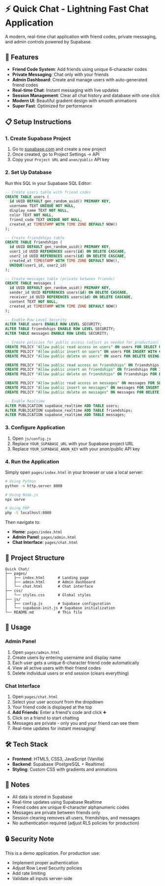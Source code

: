 # ⚡ Quick Chat - Lightning Fast Chat Application

A modern, real-time chat application with friend codes, private messaging, and admin controls powered by Supabase.

## 🚀 Features

- **Friend Code System**: Add friends using unique 6-character codes
- **Private Messaging**: Chat only with your friends
- **Admin Dashboard**: Create and manage users with auto-generated friend codes
- **Real-time Chat**: Instant messaging with live updates
- **Session Management**: Clear all chat history and database with one click
- **Modern UI**: Beautiful gradient design with smooth animations
- **Super Fast**: Optimized for performance

## 📋 Setup Instructions

### 1. Create Supabase Project

1. Go to [supabase.com](https://supabase.com) and create a new project
2. Once created, go to Project Settings → API
3. Copy your `Project URL` and `anon/public` API key

### 2. Set Up Database

Run this SQL in your Supabase SQL Editor:

```sql
-- Create users table with friend codes
CREATE TABLE users (
  id UUID DEFAULT gen_random_uuid() PRIMARY KEY,
  username TEXT UNIQUE NOT NULL,
  display_name TEXT NOT NULL,
  color TEXT NOT NULL,
  friend_code TEXT UNIQUE NOT NULL,
  created_at TIMESTAMP WITH TIME ZONE DEFAULT NOW()
);

-- Create friendships table
CREATE TABLE friendships (
  id UUID DEFAULT gen_random_uuid() PRIMARY KEY,
  user1_id UUID REFERENCES users(id) ON DELETE CASCADE,
  user2_id UUID REFERENCES users(id) ON DELETE CASCADE,
  created_at TIMESTAMP WITH TIME ZONE DEFAULT NOW(),
  UNIQUE(user1_id, user2_id)
);

-- Create messages table (private between friends)
CREATE TABLE messages (
  id UUID DEFAULT gen_random_uuid() PRIMARY KEY,
  sender_id UUID REFERENCES users(id) ON DELETE CASCADE,
  receiver_id UUID REFERENCES users(id) ON DELETE CASCADE,
  content TEXT NOT NULL,
  created_at TIMESTAMP WITH TIME ZONE DEFAULT NOW()
);

-- Enable Row Level Security
ALTER TABLE users ENABLE ROW LEVEL SECURITY;
ALTER TABLE friendships ENABLE ROW LEVEL SECURITY;
ALTER TABLE messages ENABLE ROW LEVEL SECURITY;

-- Create policies for public access (adjust as needed for production)
CREATE POLICY "Allow public read access on users" ON users FOR SELECT USING (true);
CREATE POLICY "Allow public insert on users" ON users FOR INSERT WITH CHECK (true);
CREATE POLICY "Allow public delete on users" ON users FOR DELETE USING (true);

CREATE POLICY "Allow public read access on friendships" ON friendships FOR SELECT USING (true);
CREATE POLICY "Allow public insert on friendships" ON friendships FOR INSERT WITH CHECK (true);
CREATE POLICY "Allow public delete on friendships" ON friendships FOR DELETE USING (true);

CREATE POLICY "Allow public read access on messages" ON messages FOR SELECT USING (true);
CREATE POLICY "Allow public insert on messages" ON messages FOR INSERT WITH CHECK (true);
CREATE POLICY "Allow public delete on messages" ON messages FOR DELETE USING (true);

-- Enable Realtime
ALTER PUBLICATION supabase_realtime ADD TABLE users;
ALTER PUBLICATION supabase_realtime ADD TABLE friendships;
ALTER PUBLICATION supabase_realtime ADD TABLE messages;
```

### 3. Configure Application

1. Open `js/config.js`
2. Replace `YOUR_SUPABASE_URL` with your Supabase project URL
3. Replace `YOUR_SUPABASE_ANON_KEY` with your anon/public API key

### 4. Run the Application

Simply open `pages/index.html` in your browser or use a local server:

```bash
# Using Python
python -m http.server 8000

# Using Node.js
npx serve

# Using PHP
php -S localhost:8000
```

Then navigate to:
- **Home**: `pages/index.html`
- **Admin Panel**: `pages/admin.html`
- **Chat Interface**: `pages/chat.html`

## 📁 Project Structure

```
Quick Chat/
├── pages/
│   ├── index.html      # Landing page
│   ├── admin.html      # Admin dashboard
│   └── chat.html       # Chat interface
├── css/
│   └── styles.css      # Global styles
├── js/
│   ├── config.js       # Supabase configuration
│   └── supabase-init.js # Supabase initialization
└── README.md           # This file
```

## 🎨 Usage

### Admin Panel
1. Open `pages/admin.html`
2. Create users by entering username and display name
3. Each user gets a unique 6-character friend code automatically
4. View all active users with their friend codes
5. Delete individual users or end session (clears everything)

### Chat Interface
1. Open `pages/chat.html`
2. Select your user account from the dropdown
3. Your friend code is displayed at the top
4. **Add Friends**: Enter a friend's code and click ➕
5. Click on a friend to start chatting
6. Messages are private - only you and your friend can see them
7. Real-time updates for instant messaging!

## 🛠️ Tech Stack

- **Frontend**: HTML5, CSS3, JavaScript (Vanilla)
- **Backend**: Supabase (PostgreSQL + Realtime)
- **Styling**: Custom CSS with gradients and animations

## 📝 Notes

- All data is stored in Supabase
- Real-time updates using Supabase Realtime
- Friend codes are unique 6-character alphanumeric codes
- Messages are private between friends only
- Session clearing removes all users, friendships, and messages
- No authentication required (adjust RLS policies for production)

## 🔒 Security Note

This is a demo application. For production use:
- Implement proper authentication
- Adjust Row Level Security policies
- Add rate limiting
- Validate all inputs server-side
